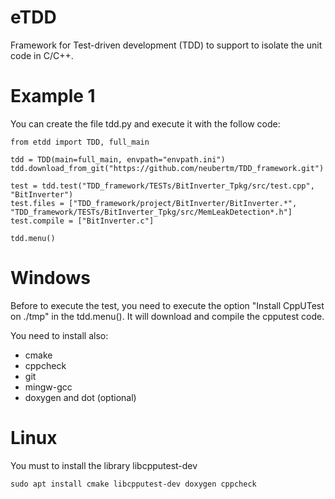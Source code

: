 # eTDD

Framework for Test-driven development (TDD) to support to isolate the unit code in C/C++.

# Example 1

You can create the file tdd.py and execute it with the follow code:

```
from etdd import TDD, full_main

tdd = TDD(main=full_main, envpath="envpath.ini")
tdd.download_from_git("https://github.com/neubertm/TDD_framework.git")

test = tdd.test("TDD_framework/TESTs/BitInverter_Tpkg/src/test.cpp", "BitInverter")
test.files = ["TDD_framework/project/BitInverter/BitInverter.*", "TDD_framework/TESTs/BitInverter_Tpkg/src/MemLeakDetection*.h"]
test.compile = ["BitInverter.c"]

tdd.menu()
```

# Windows

Before to execute the test, you need to execute the option "Install CppUTest on ./tmp" in the tdd.menu(). It will download and compile the cpputest code.

You need to install also:
 - cmake
 - cppcheck
 - git
 - mingw-gcc
 - doxygen and dot (optional)


# Linux

You must to install the library libcpputest-dev
```
sudo apt install cmake libcpputest-dev doxygen cppcheck
```